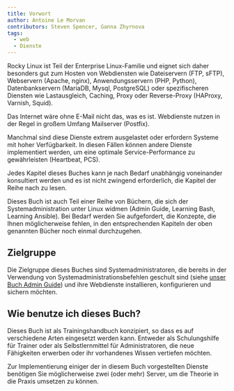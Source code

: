 ```yaml
---
title: Vorwort
author: Antoine Le Morvan
contributors: Steven Spencer, Ganna Zhyrnova
tags:
  - web
  - Dienste
---
```


<!-- markdownlint-disable MD025 MD007 -->

Rocky Linux ist Teil der Enterprise Linux-Familie und eignet sich daher besonders gut zum Hosten von Webdiensten wie Dateiservern (FTP, sFTP), Webservern (Apache, nginx), Anwendungsservern (PHP, Python), Datenbankservern (MariaDB, Mysql, PostgreSQL) oder spezifischeren Diensten wie Lastausgleich, Caching, Proxy oder Reverse-Proxy (HAProxy, Varnish, Squid).

Das Internet wäre ohne E-Mail nicht das, was es ist. Webdienste nutzen in der Regel in großem Umfang Mailserver (Postfix).

Manchmal sind diese Dienste extrem ausgelastet oder erfordern Systeme mit hoher Verfügbarkeit. In diesen Fällen können andere Dienste implementiert werden, um eine optimale Service-Performance zu gewährleisten (Heartbeat, PCS).

Jedes Kapitel dieses Buches kann je nach Bedarf unabhängig voneinander konsultiert werden und es ist nicht zwingend erforderlich, die Kapitel der Reihe nach zu lesen.

Dieses Buch ist auch Teil einer Reihe von Büchern, die sich der Systemadministration unter Linux widmen (Admin Guide, Learning Bash, Learning Ansible). Bei Bedarf werden Sie aufgefordert, die Konzepte, die Ihnen möglicherweise fehlen, in den entsprechenden Kapiteln der oben genannten Bücher noch einmal durchzugehen.

## Zielgruppe

Die Zielgruppe dieses Buches sind Systemadministratoren, die bereits in der Verwendung von Systemadministrationsbefehlen geschult sind (siehe [unser Buch Admin Guide](../admin_guide/00-toc.md)) und ihre Webdienste installieren, konfigurieren und sichern möchten.

## Wie benutze ich dieses Buch?

Dieses Buch ist als Trainingshandbuch konzipiert, so dass es auf verschiedene Arten eingesetzt werden kann. Entweder als Schulungshilfe für Trainer oder als Selbstlernmittel für Administratoren, die neue Fähigkeiten erwerben oder ihr vorhandenes Wissen vertiefen möchten.

Zur Implementierung einiger der in diesem Buch vorgestellten Dienste benötigen Sie möglicherweise zwei (oder mehr) Server, um die Theorie in die Praxis umsetzen zu können.
